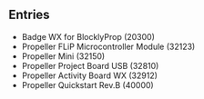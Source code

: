 ## Entries

- Badge WX for BlocklyProp (20300)
- Propeller FLiP Microcontroller Module (32123)
- Propeller Mini (32150)
- Propeller Project Board USB (32810)
- Propeller Activity Board WX (32912)
- Propeller Quickstart Rev.B (40000)
